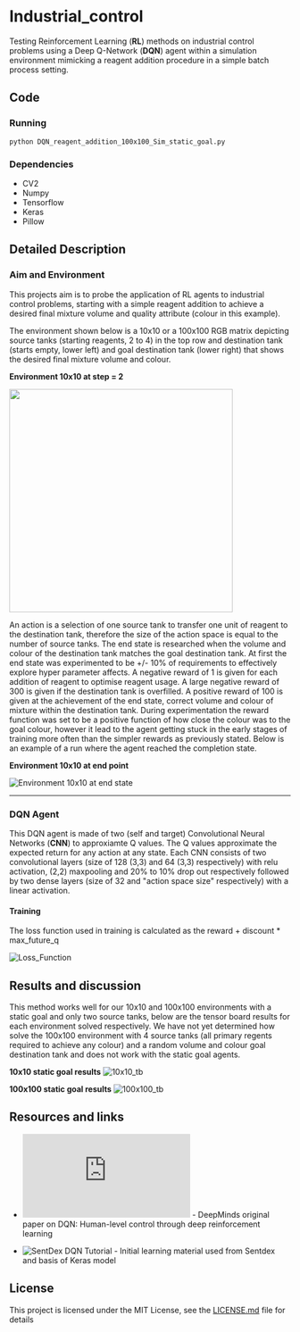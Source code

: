 # Industrial_control
Testing Reinforcement Learning (**RL**) methods on industrial control problems using a Deep Q-Network (**DQN**) agent within a simulation environment mimicking a reagent addition procedure in a simple batch process setting. 

## Code

### Running
```
python DQN_reagent_addition_100x100_Sim_static_goal.py
```

### Dependencies

*  CV2
*  Numpy
*  Tensorflow
*  Keras
*  Pillow


## Detailed Description
### Aim and Environment

This projects aim is to probe the application of RL agents to industrial control problems, starting with a simple reagent addition to achieve a desired final mixture volume and quality attribute (colour in this example). 

The environment shown below is a 10x10 or a 100x100 RGB matrix  depicting source tanks (starting reagents, 2 to 4) in the top row and destination tank (starts empty, lower left) and goal destination tank (lower right) that shows the desired final mixture volume and colour.   

**Environment 10x10 at step = 2**

<img src="https://github.com/jameshiggie/Industrial_control/blob/master/img/10x10_start_anno.png" width="400">

An action is a selection of one source tank to transfer one unit of reagent to the destination tank, therefore the size of the action space is equal to the number of source tanks. The end state is researched when the volume and colour of the destination tank matches the goal destination tank. At first the end state was experimented to be +/- 10% of requirements to effectively explore hyper parameter affects. A negative reward of 1 is given for each addition of reagent to optimise reagent usage. A large negative reward of 300 is given if the destination tank is overfilled. A positive reward of 100 is given at the achievement of the end state, correct volume and colour of mixture within the destination tank. During experimentation the reward function was set to be a positive function of how close the colour was to the goal colour, however it lead to the agent getting stuck in the early stages of training more often than the simpler rewards as previously stated. Below is an example of a run where the agent reached the completion state.

**Environment 10x10 at end point**

![Environment 10x10 at end state](https://github.com/jameshiggie/Industrial_control/blob/master/img/10x10_end.png)

---

### DQN Agent

This DQN agent is made of two (self and target) Convolutional Neural Networks (**CNN**) to approxiamte Q values. The Q values approximate the expected return for any action at any state. Each CNN consists of two convolutional layers (size of 128 (3,3) and 64 (3,3) respectively) with relu activation, (2,2) maxpooling and 20% to 10% drop out respectively followed by two dense layers (size of 32 and "action space size" respectively) with a linear activation.  

#### Training

The loss function used in training is calculated as the reward + discount * max_future_q

![Loss_Function](https://github.com/jameshiggie/Industrial_control/blob/master/img/loss_func.png)


## Results and discussion

This method works well for our 10x10 and 100x100 environments with a static goal and only two source tanks, below are the tensor board results for each environment solved respectively. We have not yet determined how solve the 100x100 environment with 4 source tanks (all primary regents required to achieve any colour) and a random volume and colour goal destination tank and does not work with the static goal agents. 

**10x10 static goal results** 
![10x10_tb](https://github.com/jameshiggie/Industrial_control/blob/master/img/tb1.png)

**100x100 static goal results** 
![100x100_tb](https://github.com/jameshiggie/Industrial_control/blob/master/img/tb2.png)

## Resources and links
* ![OG_Paper](https://web.stanford.edu/class/psych209/Readings/MnihEtAlHassibis15NatureControlDeepRL.pdf) - DeepMinds original paper on DQN: Human-level control through deep reinforcement learning

* ![SentDex DQN Tutorial](https://pythonprogramming.net/deep-q-learning-dqn-reinforcement-learning-python-tutorial) - Initial learning material used from Sentdex and basis of Keras model


## License
This project is licensed under the MIT License, see the [LICENSE.md](LICENSE.md) file for details

